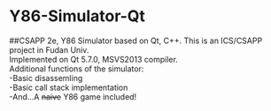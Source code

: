 # Y86-Simulator-Qt
##CSAPP 2e, Y86 Simulator based on Qt, C++.
This is an ICS/CSAPP project in Fudan Univ. <br />
Implemented on Qt 5.7.0, MSVS2013 compiler. <br />
Additional functions of the simulator:<br />
-Basic disassemling<br />
-Basic call stack implementation<br />
-And...A <del>naive</del> Y86 game included!
